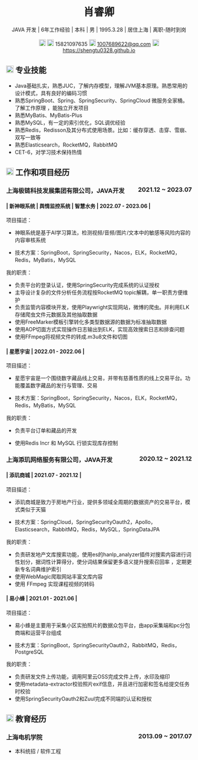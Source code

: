 <center>
     <h1>肖睿卿</h1>
     <div>
         <span>
             JAVA 开发 | 
         </span>
         <span>
              6年工作经验 | 
         </span>
        <span>
              本科 | 
         </span>
         <span>
              男 | 
         </span>
         <span>
              1995.3.28 | 
         </span>
         <span>
              居住上海 | 
         </span>
         <span>
              离职-随时到岗
         </span>
    </div>
   <div>
      <br>
    </div>
     <div>
         <span>
             <img src="resume/phone.svg" width="18px">
              <img src="resume/weixin.svg" width="18px">
             15821097635
         </span>
         <span>
             <img src="resume/email.svg" width="18px">
             <a href="mailto:1007689622@qq.com"> 1007689622@qq.com</a>
         </span>
         <span>
             <img src="resume/website.svg" width="18px">
             <a href="https://shengtu0328.github.io"> https://shengtu0328.github.io</a>
         </span>
     </div>
 </center>

## <img src="resume/skill.svg" height="20px"> 专业技能

- Java基础扎实，熟悉JUC，了解内存模型，理解JVM基本原理。熟悉常用的设计模式，具有良好的编码习惯
- 熟悉SpringBoot、Spring、SpringSecurity、SpringCloud 微服务全家桶。了解工作原理 ，能独立开发项目
- 熟悉MyBatis、MyBatis-Plus
- 熟悉MySQL，有一定的索引优化，SQL调优经验
- 熟悉Redis，Redisson及其分布式使用场景。比如：缓存穿透、击穿、雪崩、双写一致等
- 熟悉Elasticsearch，RocketMQ，RabbitMQ
- CET-6，对学习技术保持热情

## <img src="resume/project.svg" height="20px"> 工作和项目经历

### 上海极链科技发展集团有限公司，JAVA开发 <span class="right" style="float:right">2021.12 ~ 2023.07</span>
####  | 新神眼系统 | 舆情监控系统 | 智慧水务 | 2022.07 - 2023.06 |

项目描述： 

- 神眼系统是基于AI学习算法，检测视频/音频/图片/文本中的敏感等风险内容的内容审核系统

- 技术方案：SpringBoot，SpringSecurity，Nacos，ELK，RocketMQ，Redis，MyBatis，MySQL

我的职责：

- 负责平台的登录认证，使用SpringSecurity完成系统的认证授权
- 主导设计复杂的文件分析任务流程按RocketMQ topic解耦，单一职责方便维护
- 负责监管内容模块开发，使用Playwright实现网站，微博的爬虫。并利用ELK存储爬虫文件元数据及其他抽取数据
- 使用FreeMarker模板引擎转化多类型数据源的数据为标准抽取数据
- 使用AOP切面方式实现操作日志输出到ELK，实现高效搜索日志和排查问题
- 使用FFmpeg将视频文件的转成.m3u8文件和切图


#### | 星愿宇宙 |  2022.01 - 2022.06 |

项目描述： 

- 星愿宇宙是一个围绕数字藏品线上交易，并带有慈善性质的线上交易平台。功能覆盖数字藏品的发行与管理、交易

- 技术方案：SpringBoot，SpringSecurity，Nacos，ELK，RocketMQ，Redis，MyBatis，MySQL

我的职责：

- 负责平台订单和藏品的开发

- 使用Redis Incr 和 MySQL 行锁实现库存控制

### 上海添玑网络服务有限公司，JAVA开发 <span class="right" style="float:right">2020.12 ~  2021.12 </span>
####  | 添玑商城 |  2021.07 - 2021.12 |

项目描述： 

- 添玑商城是致力于房地产行业，提供多领域全周期的数据资产的交易平台，模式类似于天猫

- 技术方案：SpringCloud，SpringSecurityOauth2，Apollo，Elasticsearch，RabbitMQ，Redis，MySQL，SpringDataJPA

我的职责： 

- 负责研发地产文库搜索功能，使用es的hanlp_analyzer插件对搜索内容进行词性划分，据词性计算得分，使分词结果保留更多语义提升搜索召回率 ，定期更新专名词典维护索引
- 使用WebMagic爬取网站丰富文库内容 
- 使用 FFmpeg 实现课程视频的转码

#### | 易小蜂 |  2021.01 - 2021.06 |

项目描述： 

- 易小蜂是主要用于采集小区实拍照片的数据众包平台，由app采集端和pc分包商端和运营平台组成

- 技术方案：SpringBoot，SpringSecurityOauth2，RabbitMQ，Redis，PostgreSQL

我的职责： 

- 负责研发文件上传功能，调用阿里云OSS完成文件上传，水印及缩印
- 使用metadata-extractor校验照片exif信息，并且进行加密和签名给提交任务时校验
- 使用SpringSecurityOauth2和Zuul完成不同端的认证和授权



## <img src="resume/education.svg" height="20px"> 教育经历

### 上海电机学院<span class="right" style="float:right">2013.09 ~ 2017.07</span>

- 本科统招 / 软件工程
